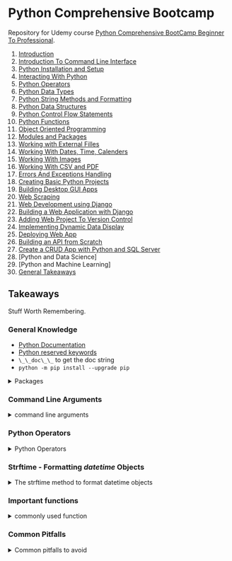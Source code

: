 <!--
// cSpell:ignore bootcamp pypdf randint pygame venv chdir scrapy timedelta abstractmethod beautifulsoup4 urllib psycopg2 Posgre
-->

# Python Comprehensive Bootcamp

Repository for Udemy course [Python Comprehensive BootCamp Beginner To Professional](https://www.udemy.com/course/python-comprehensive-bootcamp-beginner-to-professional/).

1. [Introduction](Lectures/section_01_04_intro.md#Section-01:-Introduction)
2. [Introduction To Command Line Interface](Lectures/section_01_04_intro.md#Section-02:-Introduction-To-Command-Line-Interface)
3. [Python Installation and Setup](Lectures/section_01_04_intro.md#Section-03:-Python-Installation-and-Setup)
4. [Interacting With Python](Lectures/section_01_04_intro.md#Section-04:-Interacting-With-Python)
5. [Python Operators](Lectures/section_05_08_intro.md#Section-05:-Python-Operators)
6. [Python Data Types](Lectures/section_05_08_intro.md#Section-06:-Python-Data-Types)
7. [Python String Methods and Formatting](Lectures/section_05_08_basics.md#Section-07:-Python-String-Methods-and-Formatting)
8. [Python Data Structures](Lectures/section_05_08_intro.md#Section-08:-Python-Data-Structures)
9. [Python Control Flow Statements](Lectures/section_09_10_control.md#Section-09:-Python-Control-Flow-Statements)
10. [Python Functions](Lectures/section_09_10_control.md#Section-10:-Python-Functions)
11. [Object Oriented Programming](Lectures/section_11_13_oop_modules_files.md#Section-11:-Object-Oriented-Programming)
12. [Modules and Packages](Lectures/section_11_13_oop_modules_files.md#Section-12:-Modules-and_Packages)
13. [Working with External Filles](Lectures/section_11_13_oop_modules_files.md#Section-13:-Working-With-External-Files)
14. [Working With Dates, Time, Calenders](Lectures/section_14_16_dates_images_csv.md#Working-with-Dates,-Times,-Calendars)
15. [Working With Images](Lectures/section_14_16_dates_images_csv.md#Section-15:-Working-with-Images)
16. [Working With CSV and PDF](Lectures/section_14_16_dates_images_csv.md#Section-16:-Working-with-CSV-and-PDF)
17. [Errors And Exceptions Handling](Lectures/section_17_19_exceptions_projects_gui.md#section-17:-Errors-And-Exceptions-Handling)
18. [Creating Basic Python Projects](Lectures/section_17_19_exceptions_projects_gui.md#section-18:-Creating-Basic-Python-Projects)
19. [Building Desktop GUI Apps](Lectures/section_17_19_exceptions_projects_gui.md#section-19:-Building-Desktop-GUI-Apps)
20. [Web Scraping](Lectures/section_20_22_web_scraping_django.md#section-20:-Web-Scraping)
21. [Web Development using Django](Lectures/section_20_22_web_scraping_django.md#section-21:-Django-Basics)
22. [Building a Web Application with Django](Lectures/section_20_22_web_scraping_django.md#Section-22:-Building-a-Web-App-with-Django)
23. [Adding Web Project To Version Control](Lectures/section_23_25_git_django.md#Section-23:-Version-Control)
24. [Implementing Dynamic Data Display](Lectures/section_23_25_git_django.md#Section-24:-Implementing-Dynamic-Data-Display)
25. [Deploying Web App](Lectures/section_23_25_git_django.md#Section-25:-Deploying-Web-App)
26. [Building an API from Scratch](Lectures/section_26_27_api_crud.md#section-26:-building-an-api-from-scratch)
27. [Create a CRUD App with Python and SQL Server](Lectures/section_26_27_api_crud.md#section-27:-creating-a-crud-app)
28. [Python and Data Science]
29. [Python and Machine Learning]
30. [General Takeaways](README.md#Takeaways)

## Takeaways

<!-- <details> -->
<summary>
Stuff Worth Remembering.
</summary>

### General Knowledge

- [Python Documentation](https://docs.python.org/3/)
- [Python reserved keywords](https://www.w3schools.in/python-tutorial/keywords/)
- `\_\_doc\_\_` to get the doc string
- `python -m pip install --upgrade pip`

<details>
<summary>
Packages
</summary>

| python package       | Usage                                   | documentation                                          | install command                           | notable stuff                  |
| -------------------- | --------------------------------------- | ------------------------------------------------------ | ----------------------------------------- | ------------------------------ |
| os                   | operating system                        | https://docs.python.org/3/library/os.html              | pre installed                             | `chdir`\_                      |
| datetime             | dates and time                          | https://docs.python.org/3/library/datetime.html        | pre installed                             | timedelta object, `strftime()` |
| calendar             | calendar                                | https://docs.python.org/3/library/calendar.html        | pre installed                             |
| random               | pseudo random numbers                   | https://docs.python.org/3/library/random.html          | pre installed                             | `randint(lo,hi)`               |
| csv                  | csv files                               | https://docs.python.org/3/library/csv.html             | pre installed                             |
| tkinter              | basic user interface                    | https://docs.python.org/3/library/tkinter.html         | pre installed                             | `tk()`                         |
| abc                  | abstract base classes                   | https://docs.python.org/3/library/abc.html             | pre installed                             | `@abstractmethod` annotation   |
| urllib               | Url handling                            | https://docs.python.org/3/library/urllib.html          | pre installed                             | requests, parsing              |
| PIL                  | images                                  | https://pillow.readthedocs.io/en/stable/               | `python3 -m pip install --upgrade Pillow` | `Image.open()`                 |
| pypdf                | pdf files                               | https://pypi.org/project/PyPDF3/                       | `pip install PyPDF3`                      |
| pygame               | basic games, sound                      | https://www.pygame.org/news                            | `pip install pygame`                      | `pygame.mixer.music`           |
| scrapy               | web scraping                            | https://scrapy.org/                                    | `pip install Scrapy`                      |
| beautiful soup (bs4) | data extraction from xml and html files | https://www.crummy.com/software/BeautifulSoup/bs4/doc/ | `pip install beautifulsoup4`              |
| django               | web development framework               | https://docs.djangoproject.com/en/4.0/                 | `pip install django`                      |                                |
| psycopg2             | PosgreSQL Database Adapter Connector    | https://www.psycopg.org/                               | `pip install psycopg2`                    |                                |

</details>

### Command Line Arguments

<details>
<summary>
command line arguments
</summary>

- [Windows commands](https://docs.microsoft.com/en-us/windows-server/administration/windows-commands/windows-commands).
- [Linux bash commands](https://ss64.com/bash/).

| Command                | Linux    | Windows         | Flags                        | Notes       |
| ---------------------- | -------- | --------------- | ---------------------------- | ----------- |
| Display name           | `whoami` | `whoami`        |                              |
| Display current folder | `pwd`    | `cd`            |                              |
| change directory       | `cd`     | `cd`            |                              |
| List folder / files    | `ls`     | `dir`           |                              |
| Create new folder      | `mkdir`  | `mkdir`         |                              |
| Copy file              | `cp`     | `copy`          |                              |
| Move file              | `mv`     | `move`          |                              | also rename |
| Delete file / folder   | `rm`     | `del`, `rmdir`, | `-r` - linux, `\S` - windows |

- [Python CLI Commands](https://docs.python.org/3/using/cmdline.html)

| Command             | Syntax                      | Flags | Notes                     |
| ------------------- | --------------------------- | ----- | ------------------------- |
| Version             | `python --version`, `-v`    |       | python version            |
| Virtual environment | `python -m venv <evn_name>` |       | start virtual environment |

Python Interactive Shell commands:

| Command                   | Syntax                           | Flags | Notes                       |
| ------------------------- | -------------------------------- | ----- | --------------------------- |
| interactive help          | `help`,`help()`,`help(<object>)` |       |                             |
| exit shell                | `exit()`,`quit()`                |       |                             |
| import file               | `import <file>`                  |       | run the file ,no extension  |
| list objects in workspace | `dir()`                          |       | show all variables declared |

</details>

### Python Operators

<details>
<summary>
Python Operators
</summary>

[Operators](https://www.w3schools.com/python/python_operators.asp)
| Operator | Symbol | Example | Category | Notes |
| -------------- | ------ | ------------ | ---------- | --------------------- |
| Addition | `+` | `1+2` = 3 | Arithmetic | string concatenations |
| Subtraction | `-` | `2-1` = 1 | Arithmetic | |
| Multiplication | `*` | `4*2` =8 | Arithmetic | repeat string |
| Division | `/` | `5/2`=2.5 | Arithmetic |
| Modules | `%` | `10 % 3` = 1 | Arithmetic | reminder
| Power(pow) | `**` | `5**3` = 125 | Arithmetic |
| Floor Division | `//` | `5//2` = 2 | Arithmetic | integer division |
| Assignment | `=` | `x = 5` | Assignment | base form |
| Plus Assignment | `+=` | `x += 3`| Assignment | same as `x = x + 3` |
| Minus Assignment | `-=` | `x -= 3`| Assignment | same as `x = x - 3` |
| Multiplication Assignment | `*=` | `x *= 3`| Assignment | same as `x = x * 3` |
| Division Assignment | `/=` | `x /= 3`| Assignment | same as `x = x / 3` |
| Modules Assignment | `%=` | `x %= 3`| Assignment | same as `x = x % 3` |
| Floor Division Assignment | `//=` | `x //= 3`| Assignment | same as `x = x // 3`|
| Power Assignment | `**=` | `x **= 3`| Assignment | same as `x = x ** 3` |
| Bitwise AND Assignment | `&=` | `x &= 3`| Assignment | same as `x = x & 3` |
| Bitwise OR Assignment | `\|=` | `x \|= 3`| Assignment | same as `x = x | 3` |
| Bitwise XOR Assignment | `^=` | `x ^= 3`| Assignment | same as `x = x ^ 3` |
| Shift Right Assignment | `>>=` | `x >>= 3`| Assignment | same as `x = x >> 3` |
| Shift Left Assignment | `<<=` | `x <<= 3`| Assignment | same as `x = x << 3` |
| Equality | `==` | `5==6` = false | Comparison | don't confuse with assignment!|
| Inequality | `!=` | `5!=6` = true | Comparison | &ne;|
| Greater than | `>` | `5>6` = false | Comparison | &gt;|
| Lesser than | `<` | `5<6` = true | Comparison | &lt;|
| Greater than or equals | `>=` | `5>=5` = true | Comparison | &ge;|
| Lesser than or equals | `<=` | `5<=4` = false | Comparison | &le;|
| Boolean and | `and` | `true and false` = false |Logical | `&&` in other languages
| Boolean or | `or` | `true or false` = true |Logical | `\|\|` in other languages
| Boolean not | `not` | `not(false)` = true |Logical | `!` in other languages
| Is | `is` | `x is x` = true | Identity| | | reference equality
| Is not | `is not` | `x is not y` = true | Identity| reference equality
| In | `is` | `5 in [1,2,3]` = false | Membership | member in group |
| Not in | `not in` | `5 not in [1,2,3]` = true | Membership | member not in group |
| Bitwise And | `&` | `5&4` = 4| Bitwise |
| Bitwise Or | `\|` | `8\|7` = 15| Bitwise |
| Bitwise Xor | `^` | `10^5` = 15| Bitwise |
| Bitwise Not | `~` | `~7` = -8| Bitwise | | | Because of two Complement
| Left Shift | `<<` | `4<<2` = 16 | Bitwise | each left shift is like doubling
| Right Shift | `>>` | `15>>2` = 7 | Bitwise |

</details>

### Strftime - Formatting _datetime_ Objects

<details>
<summary>
The strftime method to format datetime objects
</summary>

| syntax | description                                            | example                 |
| ------ | ------------------------------------------------------ | ----------------------- |
| `%a`   | weekday short                                          | "mon"                   |
| `%A`   | weekday full                                           | "monday"                |
| `%w`   | week day index - zero based                            | 0                       |
| `%d`   | day of month                                           | 17                      |
| `%b`   | month short name                                       | Dec                     |
| `%B`   | month full name                                        | December                |
| `%m`   | month number                                           | 12                      |
| `%y`   | year 2 digits                                          | 19                      |
| `%Y`   | year 4 digits                                          | 2019                    |
| `%H`   | hour, 24 hours format (00-23)                          | 19                      |
| `% `   | hour, 12 hours format (00-12)                          | 07                      |
| `%p`   | am/pm                                                  | AM                      |
| `%M`   | minutes(00-59)                                         | 25                      |
| `%S`   | seconds (00-59)                                        | 57                      |
| `%f`   | microsecond (000000-999999)                            | 656789                  |
| `%z`   | UTC offset                                             | +0100                   |
| `%Z`   | TimeZone                                               | CST                     |
| `%J`   | day of the year number (001-365)                       | 365                     |
| `%U`   | week number of the the year, start with sunday (00-53) | 52                      |
| `%W`   | week number of the the year, start with monday (00-53  | 52                      |
| `%c`   | local version / format of date and time                | Mon Apr 8 13:05:22 2019 |
| `%x`   | local version / format of date                         | 04/8/19                 |
| `%X`   | local version / format of time                         | 14:20:00                |
| `%%`   | writing the `%` character                              | %                       |

</details>

### Important functions

<details>
<summary>
commonly used function
</summary>

- `bin()` - return string representation of the binary value of some value.
- `dir()` - get package stuff
- `random.randint(low, high)`
- `range(low, high)`
- the `__init__` function for the constructor of classes.

</details>

### Common Pitfalls

<details>
<summary>
Common pitfalls to avoid
</summary>

- not using `if __name__ == "__main__":`.
- having code outside of functions.
- confusing the amount of underscore.

</details>

</details>
